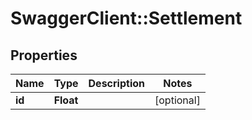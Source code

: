 # SwaggerClient::Settlement

## Properties
Name | Type | Description | Notes
------------ | ------------- | ------------- | -------------
**id** | **Float** |  | [optional] 


